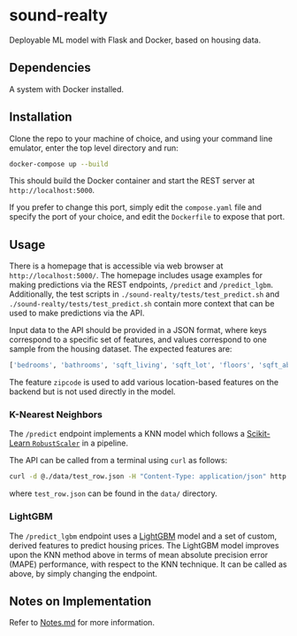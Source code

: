 # sound-realty
Deployable ML model with Flask and Docker, based on housing data.

## Dependencies
A system with Docker installed.

## Installation
Clone the repo to your machine of choice, and using your command line emulator, enter the top level
directory and run:

```bash
docker-compose up --build
```

This should build the Docker container and start the REST server at `http://localhost:5000`.

If you prefer to change this port, simply edit the `compose.yaml` file and specify the port of your
choice, and edit the `Dockerfile` to expose that port.

## Usage
There is a homepage that is accessible via web browser at `http://localhost:5000/`.
The homepage includes usage examples for making predictions via the REST endpoints, `/predict` and
`/predict_lgbm`.
Additionally, the test scripts in `./sound-realty/tests/test_predict.sh` and 
`./sound-realty/tests/test_predict.sh` contain more context that can be used to make predictions via
the API.

Input data to the API should be provided in a JSON format, where keys correspond to a specific set
of features, and values correspond to one sample from the housing dataset.
The expected features are:

```python
['bedrooms', 'bathrooms', 'sqft_living', 'sqft_lot', 'floors', 'sqft_above', 'sqft_basement', 'zipcode']
```

The feature `zipcode` is used to add various location-based features on the backend but is not used directly in the model.

### K-Nearest Neighbors
The `/predict` endpoint implements a KNN model which follows a [Scikit-Learn `RobustScaler`](https://scikit-learn.org/stable/modules/generated/sklearn.preprocessing.RobustScaler.html#sklearn-preprocessing-robustscaler) in a pipeline.

The API can be called from a terminal using `curl` as follows:

```bash
curl -d @./data/test_row.json -H "Content-Type: application/json" http://localhost:5000/predict
```

where `test_row.json` can be found in the `data/` directory.

### LightGBM
The `/predict_lgbm` endpoint uses a [LightGBM](https://lightgbm.readthedocs.io/en/latest/index.html)
model and a set of custom, derived features to predict housing prices.
The LightGBM model improves upon the KNN method above in terms of mean absolute precision error
(MAPE) performance, with respect to the KNN technique.
It can be called as above, by simply changing the endpoint.

## Notes on Implementation
Refer to [Notes.md](Notes.md) for more information.
